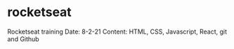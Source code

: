# rocketseat
Rocketseat training
Date: 8-2-21
Content: HTML, CSS, Javascript, React, git and Github
